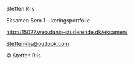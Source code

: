 Steffen Riis

Eksamen Sem 1 - læringsportfolie

http://15027.web.dania-studerende.dk/eksamen/

SteffenRiis@outlook.com



&copy; Steffen Riis
